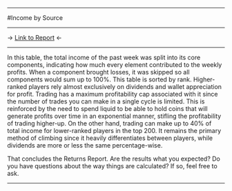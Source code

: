 ***
#Income by Source
***
-> [Link to Report](https://de.catbox.moe/6tw4iv.png) <- 

***
In this table, the total income of the past week was split into its core components, indicating how much every element contributed to the weekly profits. When a component brought losses, it was skipped so all components would sum up to 100%. This table is sorted by rank.
Higher-ranked players rely almost exclusively on dividends and wallet appreciation for profit. Trading has a maximum profitability cap associated with it since the number of trades you can make in a single cycle is limited. This is reinforced by the need to spend liquid to be able to hold coins that will generate profits over time in an exponential manner, stifling the profitability of trading higher-up.
On the other hand, trading can make up to 40% of total income for lower-ranked players in the top 200. It remains the primary method of climbing since it heavily differentiates between players, while dividends are more or less the same percentage-wise.

That concludes the Returns Report. Are the results what you expected? Do you have questions about the way things are calculated? If so, feel free to ask.

***